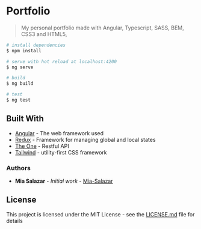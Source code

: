 # Portfolio

> My personal portfolio made with Angular, Typescript, SASS, BEM, CSS3 and HTML5, 

``` bash
# install dependencies
$ npm install

# serve with hot reload at localhost:4200
$ ng serve

# build
$ ng build

# test
$ ng test

```

## Built With

* [Angular](https://github.com/angular//) - The web framework used
* [Redux](https://ngrx.io/) - Framework for managing global and local states
* [The One](https://the-one-api.dev/) - Restful API
* [Tailwind](https://tailwindcss.com/) - utility-first CSS framework

### Authors

* **Mia Salazar** - *Initial work* - [Mia-Salazar](https://github.com/Mia-Salazar)

## License

This project is licensed under the MIT License - see the [LICENSE.md](LICENSE.md) file for details
